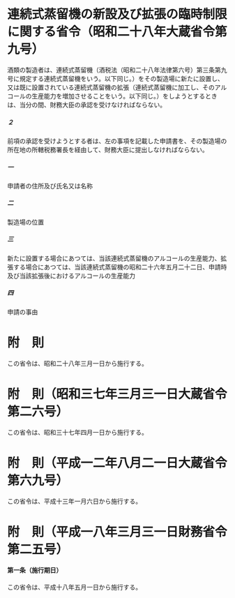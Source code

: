 # 連続式蒸留機の新設及び拡張の臨時制限に関する省令（昭和二十八年大蔵省令第九号）
酒類の製造者は、連続式蒸留機（酒税法（昭和二十八年法律第六号）第三条第九号に規定する連続式蒸留機をいう。以下同じ。）をその製造場に新たに設置し、又は既に設置されている連続式蒸留機の拡張（連続式蒸留機に加工し、そのアルコールの生産能力を増加させることをいう。以下同じ。）をしようとするときは、当分の間、財務大臣の承認を受けなければならない。
##### ２
前項の承認を受けようとする者は、左の事項を記載した申請書を、その製造場の所在地の所轄税務署長を経由して、財務大臣に提出しなければならない。
##### 一
申請者の住所及び氏名又は名称
##### 二
製造場の位置
##### 三
新たに設置する場合にあつては、当該連続式蒸留機のアルコールの生産能力、拡張する場合にあつては、当該連続式蒸留機の昭和二十六年五月二十二日、申請時及び当該拡張後におけるアルコールの生産能力
##### 四
申請の事由
# 附　則
この省令は、昭和二十八年三月一日から施行する。
# 附　則（昭和三七年三月三一日大蔵省令第二六号）
この省令は、昭和三十七年四月一日から施行する。
# 附　則（平成一二年八月二一日大蔵省令第六九号）
この省令は、平成十三年一月六日から施行する。
# 附　則（平成一八年三月三一日財務省令第二五号）
#### 第一条（施行期日）
この省令は、平成十八年五月一日から施行する。
